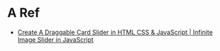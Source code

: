 # A Ref

+ [Create A Draggable Card Slider in HTML CSS & JavaScript | Infinite Image Slider in JavaScript](https://www.youtube.com/watch?v=6QE8dXq9SOE&t=31s&ab_channel=CodingNepal)
